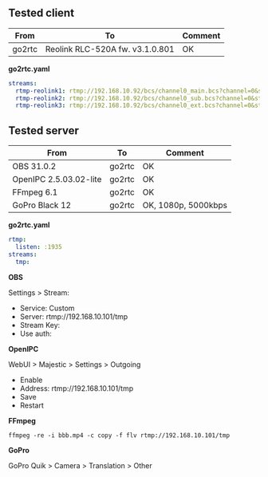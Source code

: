 ## Tested client

| From   | To                              | Comment |
|--------|---------------------------------|---------|
| go2rtc | Reolink RLC-520A fw. v3.1.0.801 | OK      |

**go2rtc.yaml**

```yaml
streams:
  rtmp-reolink1: rtmp://192.168.10.92/bcs/channel0_main.bcs?channel=0&stream=0&user=admin&password=password
  rtmp-reolink2: rtmp://192.168.10.92/bcs/channel0_sub.bcs?channel=0&stream=1&user=admin&password=password
  rtmp-reolink3: rtmp://192.168.10.92/bcs/channel0_ext.bcs?channel=0&stream=1&user=admin&password=password
```

## Tested server

| From                   | To     | Comment             |
|------------------------|--------|---------------------|
| OBS 31.0.2             | go2rtc | OK                  |
| OpenIPC 2.5.03.02-lite | go2rtc | OK                  |
| FFmpeg 6.1             | go2rtc | OK                  |
| GoPro Black 12         | go2rtc | OK, 1080p, 5000kbps |

**go2rtc.yaml**

```yaml
rtmp:
  listen: :1935
streams:
  tmp:
```

**OBS**
 
Settings > Stream:

- Service: Custom
- Server: rtmp://192.168.10.101/tmp
- Stream Key: <empty>
- Use auth: <disabled>

**OpenIPC**

WebUI > Majestic > Settings > Outgoing

- Enable
- Address: rtmp://192.168.10.101/tmp
- Save
- Restart

**FFmpeg**

```shell
ffmpeg -re -i bbb.mp4 -c copy -f flv rtmp://192.168.10.101/tmp
```

**GoPro**

GoPro Quik > Camera > Translation > Other
